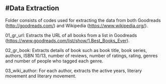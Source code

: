 #Data Extraction
----------------------------------------------

Folder consists of codes used for extracting the data from both Goodreads (http://goodreads.com/) and Wikipedia (https://www.wikipedia.org/).   

01_gr_url: Extracts the URL of all books from a list in Goodreads (https://www.goodreads.com/list/show/1.Best_Books_Ever). 

02_gr_book: Extracts details of book such as book title, book series, authors, ISBN 10/13, number of reviews, number of ratings, rating, genres and number of people who tagged each genre.

03_wiki_author: For each author, extracts the active years, literary movement and literary movement. 
